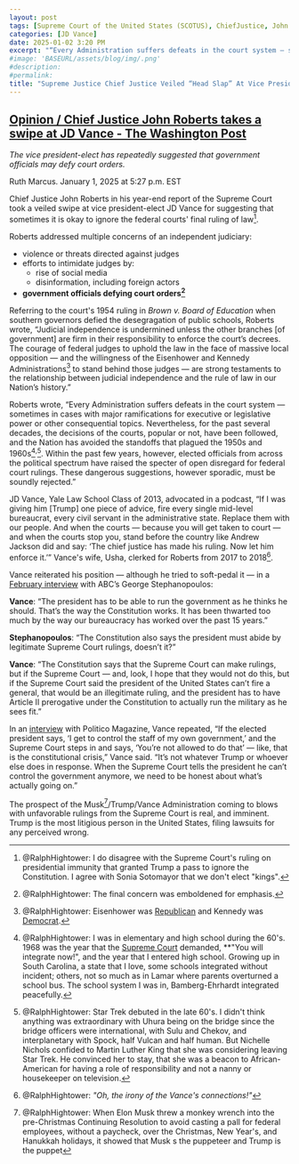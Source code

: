 ```yaml
---
layout: post
tags: [Supreme Court of the United States (SCOTUS), ChiefJustice, John Roberts, vice president-elect, politics]
categories: [JD Vance]
date: 2025-01-02 3:20 PM
excerpt: "“Every Administration suffers defeats in the court system — sometimes in cases with major ramifications for executive or legislative power or other consequential topics. Nevertheless, for the past several decades, the decisions of the courts, popular or not, have been followed, and the Nation has avoided the standoffs that plagued the 1950s and 1960s[^41]<sup>,</sup>[^42]. Within the past few years, however, elected officials from across the political spectrum have raised the specter of open disregard for federal court rulings. These dangerous suggestions, however sporadic, must be soundly rejected.” – John Roberts, Supreme Court Chief Justice"
#image: 'BASEURL/assets/blog/img/.png'
#description:
#permalink:
title: "Supreme Justice Chief Justice Veiled “Head Slap” At Vice President-Elect JD Vance"
---
```



## [Opinion / Chief Justice John Roberts takes a swipe at JD Vance - The Washington Post](https://www.washingtonpost.com/opinions/2025/01/01/roberts-vance-court-orders-trump-constitution/)

*The vice president-elect has repeatedly suggested that government officials may defy court orders.*

Ruth Marcus. January 1, 2025 at 5:27 p.m. EST

Chief Justice John Roberts in his year-end report of the Supreme Court took a veiled swipe at vice president-elect JD Vance for suggesting that sometimes it is okay to ignore the federal courts' final ruling of law[^11].

[^11]: @RalphHightower: I do disagree with the Supreme Court's ruling on presidential immunity that granted Trump a pass to ignore the Constitution. I agree with Sonia Sotomayor that we don't elect "kings".

Roberts addressed multiple concerns of an independent judiciary:

- violence or threats directed against judges
- efforts to intimidate judges by:
    - rise of social media
    - disinformation, including foreign actors
- **government officials defying court orders[^21]**

[^21]: @RalphHightower: The final concern was emboldened for emphasis.  

Referring to the court's 1954 ruling in *Brown v. Board of Education* when southern governors defied the desegragation of public schools, Roberts wrote, “Judicial independence is undermined unless the other branches [of government] are firm in their responsibility to enforce the court’s decrees. The courage of federal judges to uphold the law in the face of massive local opposition — and the willingness of the Eisenhower and Kennedy Administrations[^31] to stand behind those judges — are strong testaments to the relationship between judicial independence and the rule of law in our Nation’s history.”

[^31]: @RalphHightower: Eisenhower was [Republican](https://www.gop.com/) and Kennedy was [Democrat](https://www.democrats.org/).

Roberts wrote, “Every Administration suffers defeats in the court system — sometimes in cases with major ramifications for executive or legislative power or other consequential topics. Nevertheless, for the past several decades, the decisions of the courts, popular or not, have been followed, and the Nation has avoided the standoffs that plagued the 1950s and 1960s[^41]<sup>,</sup>[^42]. Within the past few years, however, elected officials from across the political spectrum have raised the specter of open disregard for federal court rulings. These dangerous suggestions, however sporadic, must be soundly rejected.”

[^41]: @RalphHightower: I was in elementary and high school during the 60's. 1968 was the year that the [Supreme Court](https://www.supremecourt.gov/) demanded, **"You will integrate now!", and the year that I entered high school. Growing up in South Carolina, a state that I love, some schools integrated without incident; others, not so much as in Lamar where parents overturned a school bus. The school system I was in, Bamberg-Ehrhardt integrated peacefully. 

[^42]: @RalphHightower: Star Trek debuted in the late 60's. I didn't think anything was extraordinary with Uhura being on the bridge since the bridge officers were international, with Sulu and Chekov, and interplanetary with Spock, half Vulcan and half human. But Nichelle Nichols confided to Martin Luther King that she was considering leaving Star Trek. He convinced her to stay, that she was a beacon to African-American for having a role of responsibility and not a nanny or housekeeper on television. 

JD Vance, Yale Law School Class of 2013, advocated in a podcast, “If I was giving him [Trump] one piece of advice, fire every single mid-level bureaucrat, every civil servant in the administrative state. Replace them with our people. And when the courts — because you will get taken to court — and when the courts stop you, stand before the country like Andrew Jackson did and say: ‘The chief justice has made his ruling. Now let him enforce it.’” Vance's wife, Usha, clerked for Roberts from 2017 to 2018[^51].

[^51]: @RalphHightower: *"Oh, the irony of the Vance's connections!"*

Vance reiterated his position — although he tried to soft-pedal it — in a [February interview](https://abcnews.go.com/Politics/week-transcript-2-4-24-white-house-national/story?id=106926540) with ABC’s George Stephanopoulos:

**Vance**: “The president has to be able to run the government as he thinks he should. That’s the way the Constitution works. It has been thwarted too much by the way our bureaucracy has worked over the past 15 years.”

**Stephanopoulos**: “The Constitution also says the president must abide by legitimate Supreme Court rulings, doesn’t it?”

**Vance**: “The Constitution says that the Supreme Court can make rulings, but if the Supreme Court — and, look, I hope that they would not do this, but if the Supreme Court said the president of the United States can’t fire a general, that would be an illegitimate ruling, and the president has to have Article II prerogative under the Constitution to actually run the military as he sees fit.”

In an [interview](https://www.politico.com/news/magazine/2024/03/15/mr-maga-goes-to-washington-00147054) with Politico Magazine, Vance repeated, “If the elected president says, ‘I get to control the staff of my own government,’ and the Supreme Court steps in and says, ‘You’re not allowed to do that’ — like, that is the constitutional crisis,” Vance said. “It’s not whatever Trump or whoever else does in response. When the Supreme Court tells the president he can’t control the government anymore, we need to be honest about what’s actually going on.”

The prospect of the Musk[^111]/Trump/Vance Administration coming to blows with unfavorable rulings from the Supreme Court is real, and imminent. Trump is the most litigious person in the United States, filing lawsuits for any perceived wrong.

[^111]: @RalphHightower: When Elon Musk threw a monkey wrench into the pre-Christmas Continuing Resolution to avoid casting a pall for federal employees, without a paycheck, over the Christmas, New Year's, and Hanukkah holidays, it showed that Musk s the puppeteer and Trump is the puppet

